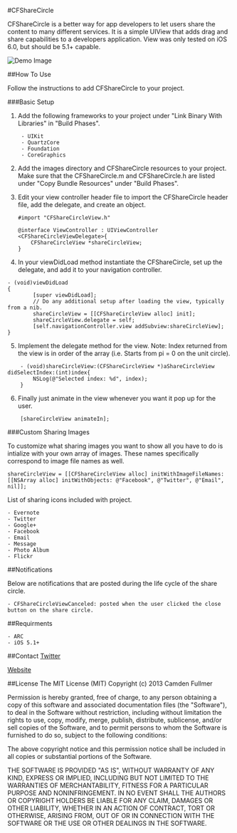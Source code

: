 #CFShareCircle

CFShareCircle is a better way for app developers to let users share the content to many different services. It is a simple UIView that adds drag and share capabilities to a developers application. View was only tested on iOS 6.0, but should be 5.1+ capable.

![Demo Image](http://i.imgur.com/9qd0V.png?1)

##How To Use

Follow the instructions to add CFShareCircle to your project.

###Basic Setup

1. Add the following frameworks to your project under "Link Binary With Libraries" in "Build Phases".

        - UIKit
        - QuartzCore
        - Foundation
        - CoreGraphics

2. Add the images directory and CFShareCircle resources to your project. Make sure that the CFShareCircle.m and CFShareCircle.h are listed under "Copy Bundle Resources" under "Build Phases".

3. Edit your view controller header file to import the CFShareCircle header file, add the delegate, and create an object.

    ```
    #import "CFShareCircleView.h"
    
    @interface ViewController : UIViewController <CFShareCircleViewDelegate>{    
        CFShareCircleView *shareCircleView;        
    }
      ```
      
4. In your viewDidLoad method instantiate the CFShareCircle, set up the delegate, and add it to your navigation controller.
```
- (void)viewDidLoad
{
        [super viewDidLoad];
        // Do any additional setup after loading the view, typically from a nib.
        shareCircleView = [[CFShareCircleView alloc] init];
        shareCircleView.delegate = self;
        [self.navigationController.view addSubview:shareCircleView];
}
```

5. Implement the delegate method for the view. Note: Index returned from the view is in order of the array (i.e. Starts from pi = 0 on the unit circle).
``` 
    - (void)shareCircleView:(CFShareCircleView *)aShareCircleView didSelectIndex:(int)index{
        NSLog(@"Selected index: %d", index);
    }
```

6. Finally just animate in the view whenever you want it pop up for the user.
```
    [shareCircleView animateIn];
```

###Custom Sharing Images

To customize what sharing images you want to show all you have to do is intialize with your own array of images. These names specifically correspond to image file names as well.

```
shareCircleView = [[CFShareCircleView alloc] initWithImageFileNames:[[NSArray alloc] initWithObjects: @"Facebook", @"Twitter", @"Email", nil]];
```

List of sharing icons included with project.

    - Evernote
    - Twitter
    - Google+
    - Facebook
    - Email
    - Message
    - Photo Album
    - Flickr
    
##Notifications

Below are notifications that are posted during the life cycle of the share circle.

    - CFShareCircleViewCanceled: posted when the user clicked the close button on the share circle.
    
##Requirments

    - ARC
    - iOS 5.1+
    
##Contact
[Twitter](https://twitter.com/camdenfullmer)

[Website](https://camdenfullmer.com)
    
##License
The MIT License (MIT)
Copyright (c) 2013 Camden Fullmer

Permission is hereby granted, free of charge, to any person obtaining a copy of this software and associated documentation files (the "Software"), to deal in the Software without restriction, including without limitation the rights to use, copy, modify, merge, publish, distribute, sublicense, and/or sell copies of the Software, and to permit persons to whom the Software is furnished to do so, subject to the following conditions:

The above copyright notice and this permission notice shall be included in all copies or substantial portions of the Software.

THE SOFTWARE IS PROVIDED "AS IS", WITHOUT WARRANTY OF ANY KIND, EXPRESS OR IMPLIED, INCLUDING BUT NOT LIMITED TO THE WARRANTIES OF MERCHANTABILITY, FITNESS FOR A PARTICULAR PURPOSE AND NONINFRINGEMENT. IN NO EVENT SHALL THE AUTHORS OR COPYRIGHT HOLDERS BE LIABLE FOR ANY CLAIM, DAMAGES OR OTHER LIABILITY, WHETHER IN AN ACTION OF CONTRACT, TORT OR OTHERWISE, ARISING FROM, OUT OF OR IN CONNECTION WITH THE SOFTWARE OR THE USE OR OTHER DEALINGS IN THE SOFTWARE.
